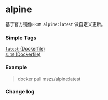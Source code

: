 # alpine

基于官方镜像`FROM alpine:latest` 做自定义更新。 


### Simple Tags

[`latest` (Dockerfile)](https://github.com/zingsono/dockerfile/tree/master/mszs/alpine/3.10/Dockerfile)   
[`3.10` (Dockerfile)](https://github.com/zingsono/dockerfile/tree/master/mszs/alpine/3.10/Dockerfile)

### Example

> docker pull mszs/alpine:latest

### Change log


